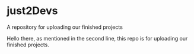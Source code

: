 # just2Devs
A repository for uploading our finished projects



Hello there, as mentioned in the second line, this repo is for uploading our finished projects.
